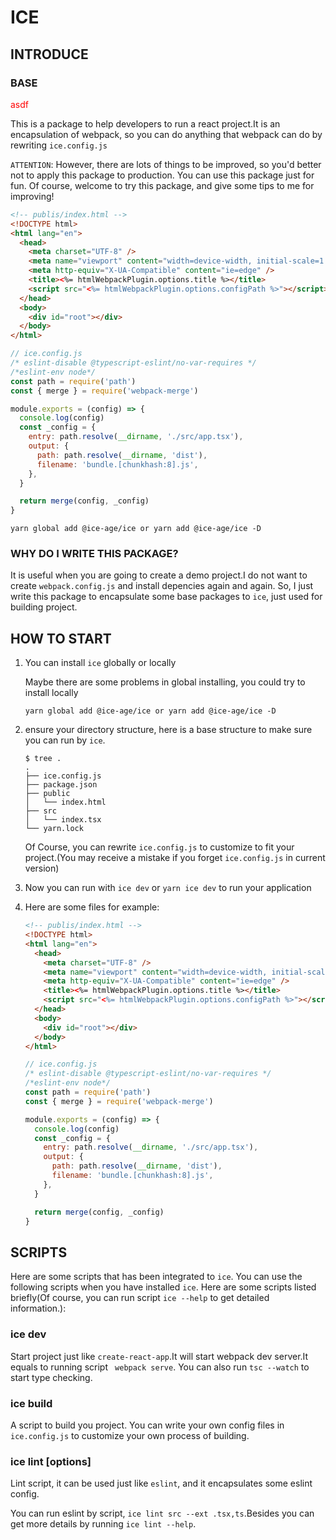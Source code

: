 # ICE

## INTRODUCE

### BASE

<font color="red" >asdf</font>

This is a package to help developers to run a react project.It is an encapsulation of webpack, so you can do anything that webpack can do by rewriting `ice.config.js`

`ATTENTION`: However, there are lots of things to be improved, so you'd better not to apply this package to production. You can use this package just for fun. Of course, welcome to try this package, and give some tips to me for improving!

```html
<!-- publis/index.html -->
<!DOCTYPE html>
<html lang="en">
  <head>
    <meta charset="UTF-8" />
    <meta name="viewport" content="width=device-width, initial-scale=1.0" />
    <meta http-equiv="X-UA-Compatible" content="ie=edge" />
    <title><%= htmlWebpackPlugin.options.title %></title>
    <script src="<%= htmlWebpackPlugin.options.configPath %>"></script>
  </head>
  <body>
    <div id="root"></div>
  </body>
</html>
```

```Javascript
// ice.config.js
/* eslint-disable @typescript-eslint/no-var-requires */
/*eslint-env node*/
const path = require('path')
const { merge } = require('webpack-merge')

module.exports = (config) => {
  console.log(config)
  const _config = {
    entry: path.resolve(__dirname, './src/app.tsx'),
    output: {
      path: path.resolve(__dirname, 'dist'),
      filename: 'bundle.[chunkhash:8].js',
    },
  }

  return merge(config, _config)
}
```


 ```shell
 yarn global add @ice-age/ice or yarn add @ice-age/ice -D
 ```
### WHY DO I WRITE THIS PACKAGE?

It is useful when you are going to create a demo project.I do not want to create `webpack.config.js` and install depencies again and again. So, I just write this package to encapsulate some base packages to `ice`, just used for building project.

## HOW TO START

1. You can install `ice` globally or locally

   Maybe there are some problems in global installing, you could try to install locally

   ```shell
   yarn global add @ice-age/ice or yarn add @ice-age/ice -D
   ```

2. ensure your directory structure, here is a base structure to make sure you can run by `ice`.

   ```shell
   $ tree .
   .
   ├── ice.config.js
   ├── package.json
   ├── public
   │   └── index.html
   ├── src
   │   └── index.tsx
   └── yarn.lock
   ```

   Of Course, you can rewrite `ice.config.js` to customize to fit your project.(You may receive a mistake if you forget `ice.config.js` in current version)

3. Now you can run with `ice dev` or `yarn ice dev` to run your application

4. Here are some files for example:

   ```html
   <!-- publis/index.html -->
   <!DOCTYPE html>
   <html lang="en">
     <head>
       <meta charset="UTF-8" />
       <meta name="viewport" content="width=device-width, initial-scale=1.0" />
       <meta http-equiv="X-UA-Compatible" content="ie=edge" />
       <title><%= htmlWebpackPlugin.options.title %></title>
       <script src="<%= htmlWebpackPlugin.options.configPath %>"></script>
     </head>
     <body>
       <div id="root"></div>
     </body>
   </html>
   ```

   ```Javascript
   // ice.config.js
   /* eslint-disable @typescript-eslint/no-var-requires */
   /*eslint-env node*/
   const path = require('path')
   const { merge } = require('webpack-merge')

   module.exports = (config) => {
     console.log(config)
     const _config = {
       entry: path.resolve(__dirname, './src/app.tsx'),
       output: {
         path: path.resolve(__dirname, 'dist'),
         filename: 'bundle.[chunkhash:8].js',
       },
     }

     return merge(config, _config)
   }
   ```

## SCRIPTS

Here are some scripts that has been integrated to `ice`. You can use the following scripts when you have installed `ice`. Here are some scripts listed briefly(Of course, you can run script `ice --help` to get detailed information.):

### ice dev

Start project just like `create-react-app`.It will start webpack dev server.It equals to running script ` webpack serve`. You can also run `tsc --watch` to start type checking.

### ice build

A script to build you project. You can write your own config files in `ice.config.js` to customize your own process of building.

### ice lint <directory> [options]

Lint script, it can be used just like `eslint`, and it encapsulates some eslint config.

You can run eslint by script, `ice lint src --ext .tsx,ts`.Besides you can get more details by running `ice lint --help`.
